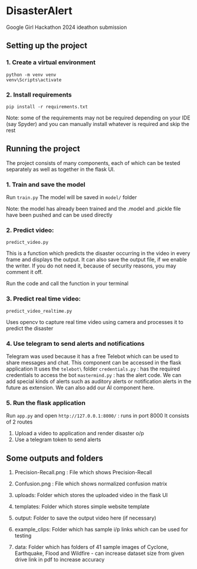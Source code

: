 # DisasterAlert
Google Girl Hackathon 2024 ideathon submission

## Setting up the project

### 1. Create a virtual environment
```
python -m venv venv
venv\Scripts\activate
```
### 2. Install requirements
```
pip install -r requirements.txt
```
Note: some of the requirements may not be required depending on your IDE (say Spyder) and you can manually install whatever is required and skip the rest

## Running the project

The project consists of many components, each of which can be tested separately as well as together in the flask UI.

### 1. Train and save the model 

Run `train.py` 
The model will be saved in `model/` folder

Note: the model has already been trained and the .model and .pickle file have been pushed and can be used directly

### 2. Predict video: 
`predict_video.py`

This is a function which predicts the disaster occurring in the video in every frame and displays the output. It can also save the output file, if we enable the writer. If you do not need it, because of security reasons, you may comment it off.

Run the code and call the function in your terminal

### 3. Predict real time video: 
`predict_video_realtime.py`

Uses opencv to capture real time video using camera and processes it to predict the disaster

### 4. Use telegram to send alerts and notifications

Telegram was used because it has a free Telebot which can be used to share messages and chat.
This component can be accessed in the flask application
It uses the `telebot\` folder
`credentials.py` : has the required credentials to access the bot
`mastermind.py` : has the alert code. We can add special kinds of alerts such as auditory alerts or notification alerts in the future as extension. We can also add our AI component here.

### 5. Run the flask application

Run `app.py` and open `http://127.0.0.1:8000/` : runs in port 8000
It consists of 2 routes
1) Upload a video to application and render disaster o/p
2) Use a telegram token to send alerts


## Some outputs and folders

1. Precision-Recall.png : File which shows Precision-Recall

2. Confusion.png : File which shows normalized confusion matrix

3. uploads: Folder which stores the uploaded video in the flask UI

4. templates: Folder which stores simple website template

5. output: Folder to save the output video here (if necessary)

6. example_clips: Folder which has sample i/p links which can be used for testing

7. data: Folder which has folders of 41 sample images of Cyclone, Earthquake, Flood and Wildfire - can increase dataset size from given drive link in pdf to increase accuracy
